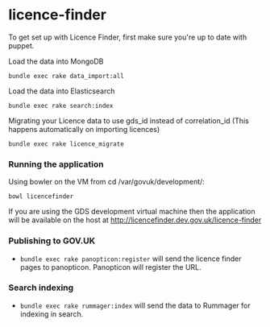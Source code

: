 # licence-finder

To get set up with Licence Finder, first make sure you're up to date with puppet.

Load the data into MongoDB

    bundle exec rake data_import:all

Load the data into Elasticsearch

    bundle exec rake search:index

Migrating your Licence data to use gds_id instead of correlation_id (This happens automatically on importing licences)

    bundle exec rake licence_migrate

### Running the application

Using bowler on the VM from cd /var/govuk/development/:

```
bowl licencefinder
```

If you are using the GDS development virtual machine then the application will be available on the host at http://licencefinder.dev.gov.uk/licence-finder

### Publishing to GOV.UK

- `bundle exec rake panopticon:register` will send the licence finder pages to panopticon. Panopticon will register the URL.

### Search indexing

- `bundle exec rake rummager:index` will send the data to Rummager for indexing in search.
